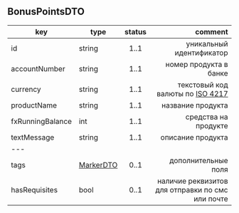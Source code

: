## BonusPointsDTO

key | type | status | comment
--- | ---- | :----: | ---:
id | string | 1..1 | уникальный идентификатор
accountNumber | string | 1..1 | номер продукта в банке
currency | string | 1..1 | текстовый код валюты по [ISO 4217](https://ru.wikipedia.org/wiki/ISO_4217)
productName | string | 1..1 | название продукта
fxRunningBalance | int | 1..1 | средства на продукте
textMessage | string | 1..1 | описание продукта
--- |||
tags | [MarkerDTO](#markerdto) | 0..1 | дополнительные поля
hasRequisites | bool | 0..1 | наличие реквизитов для отправки по смс или почте
